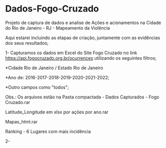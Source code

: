 # Dados-Fogo-Cruzado
Projeto de captura de dados e analise de Ações e acionamentos na Cidade do Rio de Janeiro - RJ - Mapeamento da Violência 

Aqui estarei incluindo as etapas de criação, juntamente com as evidências dos seus resultados;

1- Capturamos os dados em Excel do Site Fogo Cruzado no link https://api.fogocruzado.org.br/ocurrences utilizando os seguintes filtros;

  *Cidade Rio de Janeiro / Estado Rio de Janeiro
  
  *Ano de: 2016-2017-2018-2019-2020-2021-2022;
  
  *Outro campos como "todos";
  
  Obs.: Os arquivos estão na Pasta compactada - Dados Capturados - Fogo Cruzado.rar
  

Latitude_Longitude em xlsx por ações por ano.rar

Mapas_html.rar

Ranking - 6 Lugares com mais incidência
    
  
2- 
